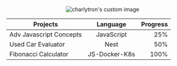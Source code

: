 <p align="center">
</p>
 <p align="center">
 <img src="https://www.dropbox.com/s/vydupnyenu65s5d/ezgif.com-gif-maker.gif?raw=1" alt="charlytron's custom image"/>
</p>
  
 <div align="center">

| Projects   |     Language     |  Progress |
|----------|:-------------:|------:|
| Adv Javascript Concepts|  JavaScript | 25% |
| Used Car Evaluator |    Nest   |   50% |
| Fibonacci Calculator | JS-Docker-K8s |  100% |

</div>
<!-- </p>
 <p align="center" style="color:salmon">
  - Building NestJS projects <br />
  - Completing advanced JavaScript coursework <br />
  - Will collaborate on React projects <br /><br />
  - ctompkins@pm.me
  
 </p>-->
 
 

<!---
charlytron/charlytron is a ✨ special ✨ repository because its `README.md` (this file) appears on your GitHub profile.
You can click the Preview link to take a look at your changes.
--->

